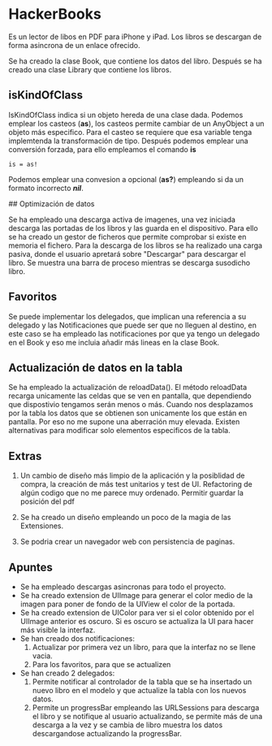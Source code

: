 # HackerBooks

Es un lector de libos en PDF para iPhone y iPad. Los libros se descargan de forma asincrona de un enlace ofrecido. 

Se ha creado la clase Book, que contiene los datos del libro. Después se ha creado una clase Library que contiene los libros.

## isKindOfClass 

IsKindOfClass indica si un objeto hereda de una clase dada. Podemos emplear los casteos (**as**), los casteos permite cambiar de un AnyObject a un objeto más especifico. Para el casteo se requiere que esa variable tenga implemtenda la transformación de tipo. Después podemos emplear una conversión forzada, para ello empleamos el comando **is**

```
is = as! 
```
Podemos emplear una convesion a opcional (**as?**) empleando si da un formato incorrecto ***nil***.

## Optimización de datos

Se ha empleado una descarga activa de imagenes, una vez iniciada descarga las portadas de los libros y las guarda en el dispositivo. Para ello se ha creado un gestor de ficheros que permite comprobar si existe en memoria el fichero. Para la descarga de los libros se ha realizado una carga pasiva, donde el usuario apretará sobre "Descargar" para descargar el libro. Se muestra una barra de proceso mientras se descarga susodicho libro. 

## Favoritos

Se puede implementar los delegados, que implican una referencia a su delegado y las Notificaciones que puede ser que no lleguen al destino, en este caso se ha empleado las notificaciones por que ya tengo un delegado en el Book y eso me incluia añadir más lineas en la clase Book.

## Actualización de datos en la tabla
Se ha empleado la actualización de reloadData(). El método reloadData recarga unicamente las celdas que se ven en pantalla, que dependiendo que dispostivio tengamos serán menos o más. Cuando nos desplazamos por la tabla los datos que se obtienen son unicamente los que están en pantalla. Por eso no me supone una aberración muy elevada. Existen alternativas para modificar solo elementos especificos de la tabla. 

## Extras

1. Un cambio de diseño más limpio de la aplicación y la posiblidad de compra, la creación de más test unitarios y test de UI. Refactoring de algún codigo que no me parece muy ordenado. Permitir guardar la posición del pdf

2. Se ha creado un diseño empleando un poco de la magia de las Extensiones.

3. Se podria crear un navegador web con persistencia de paginas.


## Apuntes

* Se ha empleado descargas asincronas para todo el proyecto. 
* Se ha creado extension de UIImage para generar el color medio de la imagen para poner de fondo de la UIView el color de la portada. 
* Se ha creado extension de UIColor para ver si el color obtenido por el UIImage anterior es oscuro. Si es oscuro se actualiza la UI para hacer más visible la interfaz.
* Se han creado dos notificaciones:
	1. Actualizar por primera vez un libro, para que la interfaz no se llene vacia.
	2. Para los favoritos, para que se actualizen
* Se han creado 2 delegados:
	1. Permite notificar al controlador de la tabla que se ha insertado un nuevo libro en el modelo y que actualize la tabla con los nuevos datos. 
	2. Permite un progressBar empleando las URLSessions para descarga el libro y se notifique al usuario actualizando, se permite más de una descarga a la vez y se cambia de libro muestra los datos descargandose actualizando la progressBar. 


